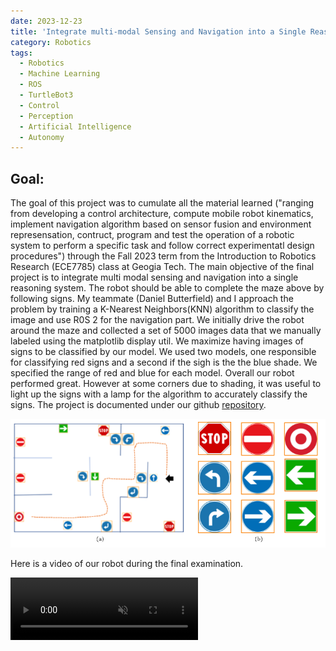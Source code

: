 ```yaml
---
date: 2023-12-23
title: 'Integrate multi-modal Sensing and Navigation into a Single Reasoning System'
category: Robotics
tags:
  - Robotics
  - Machine Learning 
  - ROS 
  - TurtleBot3
  - Control
  - Perception
  - Artificial Intelligence
  - Autonomy
---
```


## Goal: 
The goal of this project was to cumulate all the material learned ("ranging from developing a control architecture, compute mobile robot kinematics, implement navigation algorithm based on sensor fusion and environment represensation, contruct, program and test the operation of a robotic system to perform a specific task and follow correct experimentatl design procedures") through the Fall 2023 term from the Introduction to Robotics Research (ECE7785) class at Geogia Tech. 
The main objective of the final project is to integrate multi modal sensing and navigation into a single reasoning system. The robot should be able to complete the maze above by following signs. My teammate (Daniel Butterfield) and I approach the problem by training a K-Nearest Neighbors(KNN) algorithm to classify the image and use R0S 2 for the navigation part. We initially drive the robot around the maze and collected a set of 5000 images data that we manually labeled using the matplotlib display util. We maximize having images of signs to be classified by our model. 
We used two models, one responsible for classifying red signs and a second if the sigh is the the blue shade. We specified the range of red and blue for each model. 
Overall our robot performed great. However at some corners due to shading, it was useful to light up the signs with a lamp for the algorithm to accurately classify the signs. The project is documented under our github [repository](https://github.com/nadira30/Final_ECE7785). 

![](../../assets/articles/Intro-to-Robotics-Research/maze.png)


Here is a video of our robot during the final examination. 

 <video 
      width="300" height="100" controls autoplay muted>
        <source src="../../assets/articles/Intro-to-Robotics-Research/maze.mp4" type="video/mp4">
  </video>
